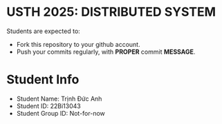 USTH 2025: DISTRIBUTED SYSTEM
=====================================================

Students are expected to:
* Fork this repository to your github account.
* Push your commits regularly, with **PROPER** commit **MESSAGE**.


Student Info
=========================

* Student Name: Trịnh Đức Anh
* Student ID: 22Bi13043
* Student Group ID: Not-for-now
